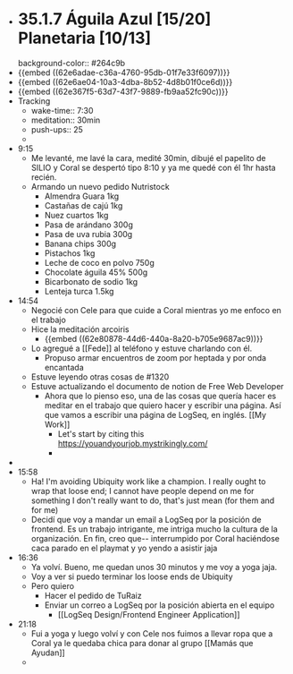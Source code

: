 - # 35.1.7 Águila Azul [15/20] Planetaria [10/13]
  background-color:: #264c9b
- {{embed ((62e6adae-c36a-4760-95db-01f7e33f6097))}}
- {{embed ((62e6ae04-10a3-4dba-8b52-4d8b01f0ce6d))}}
- {{embed ((62e367f5-63d7-43f7-9889-fb9aa52fc90c))}}
- Tracking
	- wake-time:: 7:30
	- meditation:: 30min
	- push-ups:: 25
	-
- 9:15
	- Me levanté, me lavé la cara, medité 30min, dibujé el papelito de SILIO y Coral se despertó tipo 8:10 y ya me quedé con él 1hr hasta recién.
	- Armando un nuevo pedido Nutristock
		- Almendra Guara 1kg
		- Castañas de cajú 1kg
		- Nuez cuartos 1kg
		- Pasa de arándano 300g
		- Pasa de uva rubia 300g
		- Banana chips 300g
		- Pistachos 1kg
		- Leche de coco en polvo 750g
		- Chocolate águila 45% 500g
		- Bicarbonato de sodio 1kg
		- Lenteja turca 1.5kg
- 14:54
	- Negocié con Cele para que cuide a Coral mientras yo me enfoco en el trabajo
	- Hice la meditación arcoiris
		- {{embed ((62e80878-44d6-440a-8a20-b705e9687ac9))}}
	- Lo agregué a [[Fede]] al teléfono y estuve charlando con él.
		- Propuso armar encuentros de zoom por heptada y por onda encantada
	- Estuve leyendo otras cosas de #1320
	- Estuve actualizando el documento de notion de Free Web Developer
		- Ahora que lo pienso eso, una de las cosas que quería hacer es meditar en el trabajo que quiero hacer y escribir una página. Así que vamos a escribir una página de LogSeq, en inglés. [[My Work]]
			- Let's start by citing this https://youandyourjob.mystrikingly.com/
			-
-
- 15:58
	- Ha! I'm avoiding Ubiquity work like a champion. I really ought to wrap that loose end; I cannot have people depend on me for something I don't really want to do, that's just mean (for them and for me)
	- Decidí que voy a mandar un email a LogSeq por la posición de frontend. Es un trabajo intrigante, me intriga mucho la cultura de la organización. En fin, creo que-- interrumpido por Coral haciéndose caca parado en el playmat y yo yendo a asistir jaja
- 16:36
	- Ya volví. Bueno, me quedan unos 30 minutos y me voy a yoga jaja.
	- Voy a ver si puedo terminar los loose ends de Ubiquity
	- Pero quiero
		- Hacer el pedido de TuRaiz
		- Enviar un correo a LogSeq por la posición abierta en el equipo
			- [[LogSeq Design/Frontend Engineer Application]]
- 21:18
	- Fui a yoga y luego volví y con Cele nos fuimos a llevar ropa que a Coral ya le quedaba chica para donar al grupo [[Mamás que Ayudan]]
	-